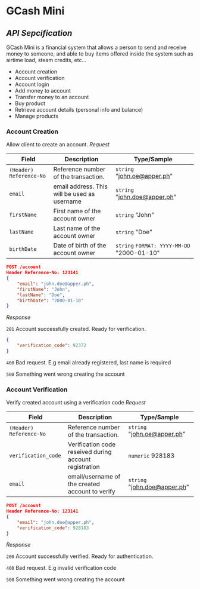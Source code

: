 # GCash Mini
## _API Sepcification_

GCash Mini is a financial system that allows a person to send and receive money to someone, and able to buy items offered inside the system such as airtime load, steam credits, etc...

- Account creation
- Account verification
- Account login
- Add money to account
- Transfer money to an account
- Buy product
- Retrieve account details (personal info and balance)
- Manage products

### Account Creation
Allow client to create an account.
_Request_

| Field | Description | Type/Sample |
| ------ | ------ | ------ |
| `(Header)` `Reference-No` | Reference number of the transaction. | `string` "john.oe@apper.ph" |
| `email` | email address. This will be used as username | `string` "john.doe@apper.ph" |
| `firstName` | First name of the account owner | `string` "John" |
| `lastName` | Last name of the account owner | `string` "Doe" |
| `birthDate` | Date of birth of the account owner | `string` `FORMAT: YYYY-MM-DD` "2000-01-10" |

```json
POST /account
Header Reference-No: 123141
{
    "email": "john.doe@apper.ph",
    "firstName": "John",
    "lastName": "Doe",
    "birthDate": "2000-01-10"
}
```

_Response_

`201` Account successfully created. Ready for verification.
```json
{
    "verification_code": 92372
}
```
`400` Bad request. E.g email already registered, last name is required

`500` Something went wrong creating the account

### Account Verification
Verify created account using a verification code
_Request_

| Field | Description | Type/Sample |
| ------ | ------ | ------ |
| `(Header)` `Reference-No` | Reference number of the transaction. | `string` "john.oe@apper.ph" |
| `verification_code` | Verification code reseived during account registration | `numeric` 928183 |
| `email` | email/username of the created account to verify | `string` "john.doe@apper.ph" |

```json
POST /account
Header Reference-No: 123141
{
    "email": "john.doe@apper.ph",
    "verification_code": 928183
}
```

_Response_

`200` Account successfully verified. Ready for authentication.

`400` Bad request. E.g invalid verification code

`500` Something went wrong creating the account
